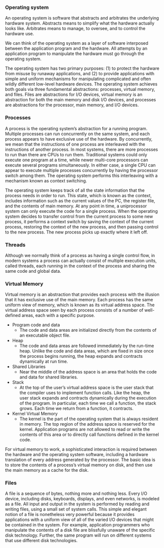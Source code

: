 ### Operating system
An operating system is software that abstracts and arbitrates the underlying hardware system. Abstracts means to simplify what the hardware actually looks like. Arbitrates means to manage, to oversee, and to control the hardware use.

We can think of the operating system as a layer of software interposed between the application program and the hardware. All attempts by an application program to manipulate the hardware must go through the operating system.

The operating system has two primary purposes: (1) to protect the hardware from misuse by runaway applications, and (2) to provide applications with simple and uniform mechanisms for manipulating complicated and often wildly different low-level hardware devices. The operating system achieves both goals via three fundamental abstractions: processes, virtual memory, and files. Files are abstractions for I/O devices, virtual memory is an abstraction for both the main memory and disk I/O devices, and processes are abstractions for the processor, main memory, and I/O devices. 

### Processes
A process is the operating system’s abstraction for a running program. Multiple processes can run concurrently on the same system, and each process appears to have exclusive use of the hardware. By concurrently, we mean that the instructions of one process are interleaved with the instructions of another process. In most systems, there are more processes to run than there are CPUs to run them. Traditional systems could only execute one program at a time, while newer multi-core processors can execute several programs simultaneously. In either case, a single CPU can appear to execute multiple processes concurrently by having the processor switch among them. The operating system performs this interleaving with a mechanism known as context switching.

The operating system keeps track of all the state information that the process needs in order to run. This state, which is known as the context, includes information such as the current values of the PC, the register file, and the contents of main memory. At any point in time, a uniprocessor system can only execute the code for a single process. When the operating system decides to transfer control from the current process to some new process, it performs a context switch by saving the context of the current process, restoring the context of the new process, and then passing control to the new process. The new process picks up exactly where it left off. 

### Threads
Although we normally think of a process as having a single control flow, in modern systems a process can actually consist of multiple execution units, called threads, each running in the context of the process and sharing the same code and global data.

### Virtual Memory
Virtual memory is an abstraction that provides each process with the illusion that it has exclusive use of the main memory. Each process has the same uniform view of memory, which is known as its virtual address space. The virtual address space seen by each process consists of a number of well-defined areas, each with a specific purpose.
+ Program code and data
  + The code and data areas are initialized directly from the contents of an executable object file.
+ Heap
  + The code and data areas are followed immediately by the run-time heap. Unlike the code and data areas, which are fixed in size once the process begins running, the heap expands and contracts dynamically at run time.
+ Shared Libraries
  +  Near the middle of the address space is an area that holds the code and data for shared libraries.
+ Stack
  + At the top of the user’s virtual address space is the user stack that the compiler uses to implement function calls. Like the heap, the user stack expands and contracts dynamically during the execution of the program. In particular, each time we call a function, the stack grows. Each time we return from a function, it contracts.
+ Kernel Virtual Memory
  + The kernel is the part of the operating system that is always resident in memory. The top region of the address space is reserved for the kernel. Application programs are not allowed to read or write the contents of this area or to directly call functions defined in the kernel code.

For virtual memory to work, a sophisticated interaction is required between the hardware and the operating system software, including a hardware translation of every address generated by the processor. The basic idea is to store the contents of a process’s virtual memory on disk, and then use the main memory as a cache for the disk.

### Files
A file is a sequence of bytes, nothing more and nothing less. Every I/O device, including disks, keyboards, displays, and even networks, is modeled as a file. All input and output in the system is performed by reading and writing files, using a small set of system calls. This simple and elegant notion of a file is nonetheless very powerful because it provides applications with a uniform view of all of the varied I/O devices that might be contained in the system. For example, application programmers who manipulate the contents of a disk file are blissfully unaware of the specific disk technology. Further, the same program will run on different systems that use different disk technologies.
